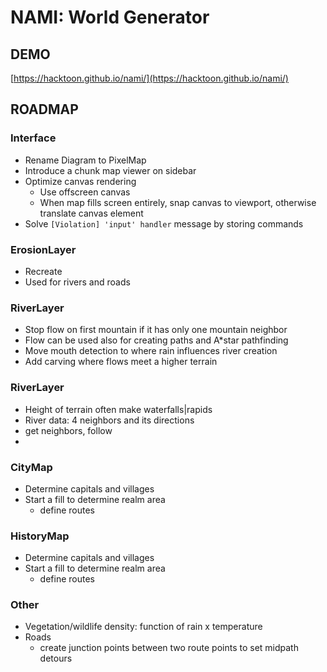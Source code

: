 # NAMI: World Generator

## DEMO

[https://hacktoon.github.io/nami/](https://hacktoon.github.io/nami/)


## ROADMAP

### Interface
- Rename Diagram to PixelMap
- Introduce a chunk map viewer on sidebar
- Optimize canvas rendering
  - Use offscreen canvas
  - When map fills screen entirely, snap canvas to viewport,
    otherwise translate canvas element
- Solve `[Violation] 'input' handler` message by storing commands


### ErosionLayer
  - Recreate
  - Used for rivers and roads

### RiverLayer
  - Stop flow on first mountain if it has only one mountain neighbor
  - Flow can be used also for creating paths and A*star pathfinding
  - Move mouth detection to where rain influences river creation
  - Add carving where flows meet a higher terrain


### RiverLayer
  - Height of terrain often make waterfalls|rapids
  - River data:
    4 neighbors and its directions
  - get neighbors, follow
  -

### CityMap
- Determine capitals and villages
- Start a fill to determine realm area
  - define routes

### HistoryMap
- Determine capitals and villages
- Start a fill to determine realm area
  - define routes

### Other
- Vegetation/wildlife density: function of rain x temperature
- Roads
  - create junction points between two route points to set midpath detours
